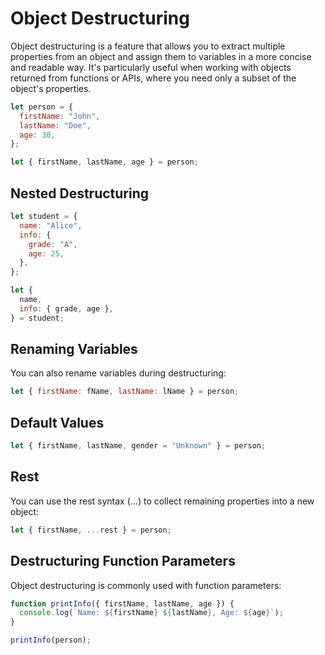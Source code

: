 # Object Destructuring

Object destructuring is a feature that allows you to extract multiple properties from an object and assign them to variables in a more concise and readable way. It's particularly useful when working with objects returned from functions or APIs, where you need only a subset of the object's properties.

```js
let person = {
  firstName: "John",
  lastName: "Doe",
  age: 30,
};

let { firstName, lastName, age } = person;
```

## Nested Destructuring

```js
let student = {
  name: "Alice",
  info: {
    grade: "A",
    age: 25,
  },
};

let {
  name,
  info: { grade, age },
} = student;
```

## Renaming Variables

You can also rename variables during destructuring:

```js
let { firstName: fName, lastName: lName } = person;
```

## Default Values

```js
let { firstName, lastName, gender = "Unknown" } = person;
```

## Rest

You can use the rest syntax (...) to collect remaining properties into a new object:

```js
let { firstName, ...rest } = person;
```

## Destructuring Function Parameters

Object destructuring is commonly used with function parameters:

```js
function printInfo({ firstName, lastName, age }) {
  console.log(`Name: ${firstName} ${lastName}, Age: ${age}`);
}

printInfo(person);
```
